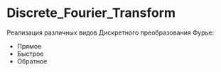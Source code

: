 # Discrete_Fourier_Transform

Реализация различных видов Дискретного преобразования Фурье:
* Прямое
* Быстрое
* Обратное

